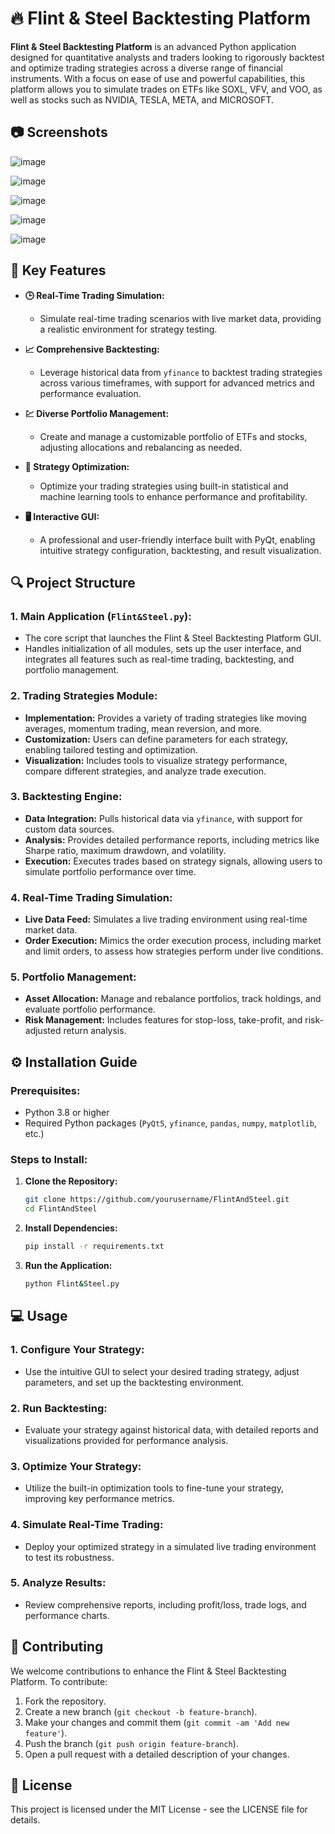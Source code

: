 # 🔥 Flint & Steel Backtesting Platform

**Flint & Steel Backtesting Platform** is an advanced Python application designed for quantitative analysts and traders looking to rigorously backtest and optimize trading strategies across a diverse range of financial instruments. With a focus on ease of use and powerful capabilities, this platform allows you to simulate trades on ETFs like SOXL, VFV, and VOO, as well as stocks such as NVIDIA, TESLA, META, and MICROSOFT.

## 📷 Screenshots

![image](https://github.com/user-attachments/assets/8527f159-ad6f-444b-b03c-2398def2d049)

![image](https://github.com/user-attachments/assets/584ae3ab-e2be-47ba-ae17-cca3337fb539)

![image](https://github.com/user-attachments/assets/ee0379d0-71de-46ea-b54f-5582a4656101)

![image](https://github.com/user-attachments/assets/e37cc786-2353-4a24-8672-0bc43fe3c32e)

![image](https://github.com/user-attachments/assets/5d4f2a6c-e07b-4162-b622-ff7fa407af80)


## 🚀 Key Features

- **🕒 Real-Time Trading Simulation:**
  - Simulate real-time trading scenarios with live market data, providing a realistic environment for strategy testing.
  
- **📈 Comprehensive Backtesting:**
  - Leverage historical data from `yfinance` to backtest trading strategies across various timeframes, with support for advanced metrics and performance evaluation.

- **💹 Diverse Portfolio Management:**
  - Create and manage a customizable portfolio of ETFs and stocks, adjusting allocations and rebalancing as needed.

- **🔧 Strategy Optimization:**
  - Optimize your trading strategies using built-in statistical and machine learning tools to enhance performance and profitability.

- **🖥️ Interactive GUI:**
  - A professional and user-friendly interface built with PyQt, enabling intuitive strategy configuration, backtesting, and result visualization.

## 🔍 Project Structure

### 1. **Main Application (`Flint&Steel.py`):**
   - The core script that launches the Flint & Steel Backtesting Platform GUI.
   - Handles initialization of all modules, sets up the user interface, and integrates all features such as real-time trading, backtesting, and portfolio management.

### 2. **Trading Strategies Module:**
   - **Implementation:** Provides a variety of trading strategies like moving averages, momentum trading, mean reversion, and more.
   - **Customization:** Users can define parameters for each strategy, enabling tailored testing and optimization.
   - **Visualization:** Includes tools to visualize strategy performance, compare different strategies, and analyze trade execution.

### 3. **Backtesting Engine:**
   - **Data Integration:** Pulls historical data via `yfinance`, with support for custom data sources.
   - **Analysis:** Provides detailed performance reports, including metrics like Sharpe ratio, maximum drawdown, and volatility.
   - **Execution:** Executes trades based on strategy signals, allowing users to simulate portfolio performance over time.

### 4. **Real-Time Trading Simulation:**
   - **Live Data Feed:** Simulates a live trading environment using real-time market data.
   - **Order Execution:** Mimics the order execution process, including market and limit orders, to assess how strategies perform under live conditions.

### 5. **Portfolio Management:**
   - **Asset Allocation:** Manage and rebalance portfolios, track holdings, and evaluate portfolio performance.
   - **Risk Management:** Includes features for stop-loss, take-profit, and risk-adjusted return analysis.

## ⚙️ Installation Guide

### Prerequisites:
- Python 3.8 or higher
- Required Python packages (`PyQt5`, `yfinance`, `pandas`, `numpy`, `matplotlib`, etc.)

### Steps to Install:
1. **Clone the Repository:**
   ```bash
   git clone https://github.com/yourusername/FlintAndSteel.git
   cd FlintAndSteel
   ```

2. **Install Dependencies:**
   ```bash
   pip install -r requirements.txt
   ```

3. **Run the Application:**
   ```bash
   python Flint&Steel.py
   ```

## 💻 Usage

### 1. **Configure Your Strategy:**
   - Use the intuitive GUI to select your desired trading strategy, adjust parameters, and set up the backtesting environment.

### 2. **Run Backtesting:**
   - Evaluate your strategy against historical data, with detailed reports and visualizations provided for performance analysis.

### 3. **Optimize Your Strategy:**
   - Utilize the built-in optimization tools to fine-tune your strategy, improving key performance metrics.

### 4. **Simulate Real-Time Trading:**
   - Deploy your optimized strategy in a simulated live trading environment to test its robustness.

### 5. **Analyze Results:**
   - Review comprehensive reports, including profit/loss, trade logs, and performance charts.

## 🤝 Contributing

We welcome contributions to enhance the Flint & Steel Backtesting Platform. To contribute:
1. Fork the repository.
2. Create a new branch (`git checkout -b feature-branch`).
3. Make your changes and commit them (`git commit -am 'Add new feature'`).
4. Push the branch (`git push origin feature-branch`).
5. Open a pull request with a detailed description of your changes.

## 📜 License

This project is licensed under the MIT License - see the LICENSE file for details.

